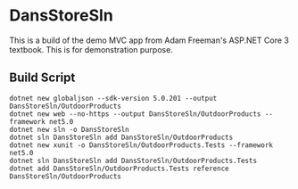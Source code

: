# DansStoreSln
This is a build of the demo MVC app from Adam Freeman's ASP.NET Core 3 textbook. This is for demonstration purpose.

## Build Script

    dotnet new globaljson --sdk-version 5.0.201 --output DansStoreSln/OutdoorProducts
    dotnet new web --no-https --output DansStoreSln/OutdoorProducts --framework net5.0
    dotnet new sln -o DansStoreSln
    dotnet sln DansStoreSln add DansStoreSln/OutdoorProducts
    dotnet new xunit -o DansStoreSln/OutdoorProducts.Tests --framework net5.0
    dotnet sln DansStoreSln add DansStoreSln/OutdoorProducts.Tests 
    dotnet add DansStoreSln/OutdoorProducts.Tests reference DansStoreSln/OutdoorProducts
    
